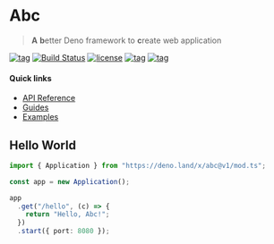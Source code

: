 # Abc

> **A** **b**etter Deno framework to **c**reate web application

[![tag](https://img.shields.io/github/tag/zhmushan/abc.svg)](https://github.com/zhmushan/abc)
[![Build Status](https://github.com/zhmushan/abc/workflows/ci/badge.svg?branch=master)](https://github.com/zhmushan/abc/actions)
[![license](https://img.shields.io/github/license/zhmushan/abc.svg)](https://github.com/zhmushan/abc)
[![tag](https://img.shields.io/badge/deno->=1.0.0-green.svg)](https://github.com/denoland/deno)
[![tag](https://img.shields.io/badge/std-0.62.0-green.svg)](https://github.com/denoland/deno)

#### Quick links

- [API Reference](https://doc.deno.land/https/deno.land/x/abc@v1/mod.ts)
- [Guides](https://deno.land/x/abc@v1/docs/table_of_contents.md)
- [Examples](./examples)

## Hello World

```ts
import { Application } from "https://deno.land/x/abc@v1/mod.ts";

const app = new Application();

app
  .get("/hello", (c) => {
    return "Hello, Abc!";
  })
  .start({ port: 8080 });
```

